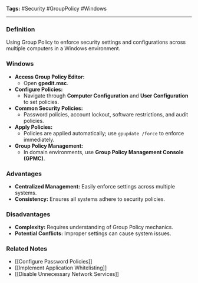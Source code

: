 **Tags:** #Security #GroupPolicy #Windows

---

### **Definition**

Using Group Policy to enforce security settings and configurations across multiple computers in a Windows environment.

### **Windows**

- **Access Group Policy Editor:**
    - Open **gpedit.msc**.
- **Configure Policies:**
    - Navigate through **Computer Configuration** and **User Configuration** to set policies.
- **Common Security Policies:**
    - Password policies, account lockout, software restrictions, and audit policies.
- **Apply Policies:**
    - Policies are applied automatically; use `gpupdate /force` to enforce immediately.
- **Group Policy Management:**
    - In domain environments, use **Group Policy Management Console (GPMC)**.

### **Advantages**

- **Centralized Management:** Easily enforce settings across multiple systems.
- **Consistency:** Ensures all systems adhere to security policies.

### **Disadvantages**

- **Complexity:** Requires understanding of Group Policy mechanics.
- **Potential Conflicts:** Improper settings can cause system issues.

### **Related Notes**

- [[Configure Password Policies]]
- [[Implement Application Whitelisting]]
- [[Disable Unnecessary Network Services]]